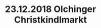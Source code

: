---
layout: photo_set
title: 23.12.2018 Olchinger Christkindlmarkt
description: "Fotos vom 23.12.2018 Olchinger Christkindlmarkt."

photos:
    set: 2018/olching/olching
    size: 18
---